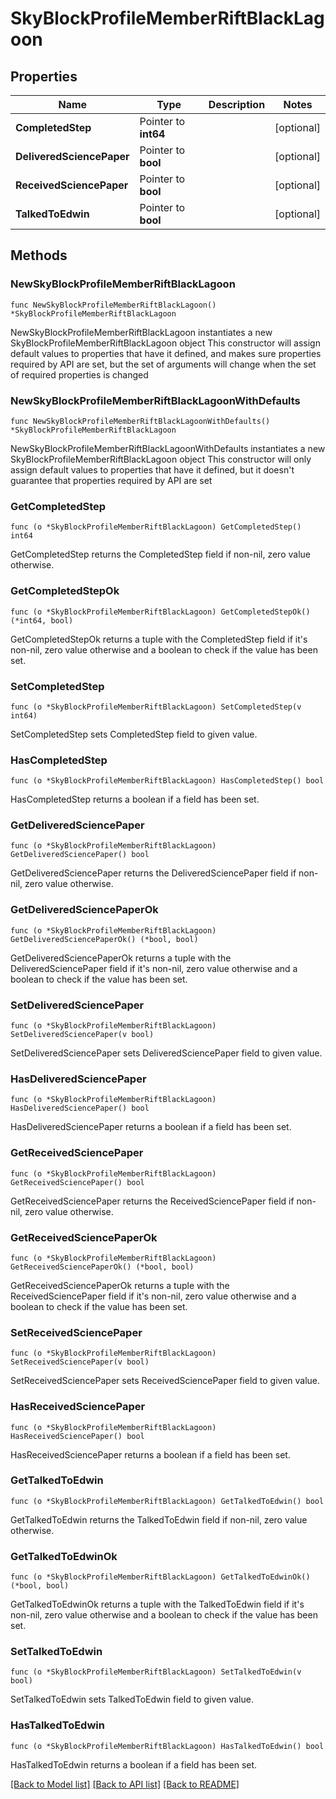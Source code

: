 # SkyBlockProfileMemberRiftBlackLagoon

## Properties

Name | Type | Description | Notes
------------ | ------------- | ------------- | -------------
**CompletedStep** | Pointer to **int64** |  | [optional] 
**DeliveredSciencePaper** | Pointer to **bool** |  | [optional] 
**ReceivedSciencePaper** | Pointer to **bool** |  | [optional] 
**TalkedToEdwin** | Pointer to **bool** |  | [optional] 

## Methods

### NewSkyBlockProfileMemberRiftBlackLagoon

`func NewSkyBlockProfileMemberRiftBlackLagoon() *SkyBlockProfileMemberRiftBlackLagoon`

NewSkyBlockProfileMemberRiftBlackLagoon instantiates a new SkyBlockProfileMemberRiftBlackLagoon object
This constructor will assign default values to properties that have it defined,
and makes sure properties required by API are set, but the set of arguments
will change when the set of required properties is changed

### NewSkyBlockProfileMemberRiftBlackLagoonWithDefaults

`func NewSkyBlockProfileMemberRiftBlackLagoonWithDefaults() *SkyBlockProfileMemberRiftBlackLagoon`

NewSkyBlockProfileMemberRiftBlackLagoonWithDefaults instantiates a new SkyBlockProfileMemberRiftBlackLagoon object
This constructor will only assign default values to properties that have it defined,
but it doesn't guarantee that properties required by API are set

### GetCompletedStep

`func (o *SkyBlockProfileMemberRiftBlackLagoon) GetCompletedStep() int64`

GetCompletedStep returns the CompletedStep field if non-nil, zero value otherwise.

### GetCompletedStepOk

`func (o *SkyBlockProfileMemberRiftBlackLagoon) GetCompletedStepOk() (*int64, bool)`

GetCompletedStepOk returns a tuple with the CompletedStep field if it's non-nil, zero value otherwise
and a boolean to check if the value has been set.

### SetCompletedStep

`func (o *SkyBlockProfileMemberRiftBlackLagoon) SetCompletedStep(v int64)`

SetCompletedStep sets CompletedStep field to given value.

### HasCompletedStep

`func (o *SkyBlockProfileMemberRiftBlackLagoon) HasCompletedStep() bool`

HasCompletedStep returns a boolean if a field has been set.

### GetDeliveredSciencePaper

`func (o *SkyBlockProfileMemberRiftBlackLagoon) GetDeliveredSciencePaper() bool`

GetDeliveredSciencePaper returns the DeliveredSciencePaper field if non-nil, zero value otherwise.

### GetDeliveredSciencePaperOk

`func (o *SkyBlockProfileMemberRiftBlackLagoon) GetDeliveredSciencePaperOk() (*bool, bool)`

GetDeliveredSciencePaperOk returns a tuple with the DeliveredSciencePaper field if it's non-nil, zero value otherwise
and a boolean to check if the value has been set.

### SetDeliveredSciencePaper

`func (o *SkyBlockProfileMemberRiftBlackLagoon) SetDeliveredSciencePaper(v bool)`

SetDeliveredSciencePaper sets DeliveredSciencePaper field to given value.

### HasDeliveredSciencePaper

`func (o *SkyBlockProfileMemberRiftBlackLagoon) HasDeliveredSciencePaper() bool`

HasDeliveredSciencePaper returns a boolean if a field has been set.

### GetReceivedSciencePaper

`func (o *SkyBlockProfileMemberRiftBlackLagoon) GetReceivedSciencePaper() bool`

GetReceivedSciencePaper returns the ReceivedSciencePaper field if non-nil, zero value otherwise.

### GetReceivedSciencePaperOk

`func (o *SkyBlockProfileMemberRiftBlackLagoon) GetReceivedSciencePaperOk() (*bool, bool)`

GetReceivedSciencePaperOk returns a tuple with the ReceivedSciencePaper field if it's non-nil, zero value otherwise
and a boolean to check if the value has been set.

### SetReceivedSciencePaper

`func (o *SkyBlockProfileMemberRiftBlackLagoon) SetReceivedSciencePaper(v bool)`

SetReceivedSciencePaper sets ReceivedSciencePaper field to given value.

### HasReceivedSciencePaper

`func (o *SkyBlockProfileMemberRiftBlackLagoon) HasReceivedSciencePaper() bool`

HasReceivedSciencePaper returns a boolean if a field has been set.

### GetTalkedToEdwin

`func (o *SkyBlockProfileMemberRiftBlackLagoon) GetTalkedToEdwin() bool`

GetTalkedToEdwin returns the TalkedToEdwin field if non-nil, zero value otherwise.

### GetTalkedToEdwinOk

`func (o *SkyBlockProfileMemberRiftBlackLagoon) GetTalkedToEdwinOk() (*bool, bool)`

GetTalkedToEdwinOk returns a tuple with the TalkedToEdwin field if it's non-nil, zero value otherwise
and a boolean to check if the value has been set.

### SetTalkedToEdwin

`func (o *SkyBlockProfileMemberRiftBlackLagoon) SetTalkedToEdwin(v bool)`

SetTalkedToEdwin sets TalkedToEdwin field to given value.

### HasTalkedToEdwin

`func (o *SkyBlockProfileMemberRiftBlackLagoon) HasTalkedToEdwin() bool`

HasTalkedToEdwin returns a boolean if a field has been set.


[[Back to Model list]](../README.md#documentation-for-models) [[Back to API list]](../README.md#documentation-for-api-endpoints) [[Back to README]](../README.md)


